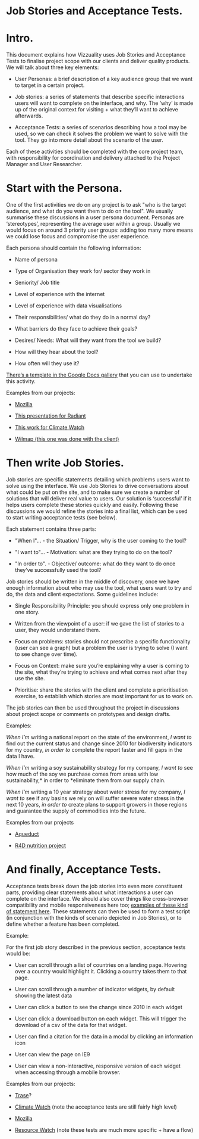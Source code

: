 # **Job Stories and Acceptance Tests.**

# Intro.

This document explains how Vizzuality uses Job Stories and Acceptance Tests to finalise project scope with our clients and deliver quality products. We will talk about three key elements:

* User Personas: a brief description of a key audience group that we want to target in a certain project.

* Job stories: a series of statements that describe specific interactions users will want to complete on the interface, and why. The ‘why’ is made up of the original context for visiting + what they’ll want to achieve afterwards. 

* Acceptance Tests: a series of scenarios describing how a tool may be used, so we can check it solves the problem we want to solve with the tool. They go into more detail about the scenario of the user. 

Each of these activities should be completed with the core project team, with responsibility for coordination and delivery attached to the Project Manager and User Researcher.

# Start with the Persona.

One of the first activities we do on any project is to ask "who is the target audience, and what do you want them to do on the tool". We usually summarise these discussions in a user persona document. Personas are ‘stereotypes’, representing the average user within a group. Usually we would focus on around 3 priority user groups: adding too many more means we could lose focus and compromise the user experience. 

Each persona should contain the following information:

* Name of persona

* Type of Organisation they work for/ sector they work in

* Seniority/ Job title

* Level of experience with the internet

* Level of experience with data visualisations

* Their responsibilities/ what do they do in a normal day?

* What barriers do they face to achieve their goals?

* Desires/ Needs: What will they want from the tool we build?

* How will they hear about the tool?

* How often will they use it? 

[There’s a template in the Google Docs gallery](https://docs.google.com/document/u/0/?tgif=d&ftv=1) that you can use to undertake this activity. 

Examples from our projects: 

* [Mozilla](https://docs.google.com/a/vizzuality.com/document/d/1nrx25Cn59ZIGFJCMV5NRhupypwKBkn_12O_zIRZbSB0/edit?usp=drive_web)

* [This presentation for Radiant](https://docs.google.com/a/vizzuality.com/presentation/d/1kwh9aDGXfbf8lBf9S9c4I4ebKNdmVZmPGq1BRe2pISk/edit?usp=drive_web)

* [This work for Climate Watch](https://docs.google.com/presentation/d/1BMxoVtx54c0MYwCcIvxb0Z3ngJFHwoLRpGnmePMYNvg/edit#slide=id.p)

* [Wilmap (this one was done with the client)](https://docs.google.com/document/d/1J-nIxMMlmU4o2uEAiKyGGLVYMKJjeGKfJ8z4aw5A_GQ/edit#heading=h.te9kz0fedbzu)

# Then write Job Stories.

Job stories are specific statements detailing which problems users want to solve using the  interface. We use Job Stories to drive conversations about what could be put on the site, and to make sure we create a number of solutions that will deliver real value to users. Our solution is ‘successful’ if it helps users complete these stories quickly and easily. Following these discussions we would refine the stories into a final list, which can be used to start writing acceptance tests (see below). 

Each statement contains three parts:

* "When I"...   - the Situation/ Trigger, why is the user coming to the tool? 

* "I want to"...    - Motivation: what are they trying to do on the tool? 

* "In order to".    - Objective/ outcome: what do they want to do once they’ve successfully used the tool?

Job stories should be written in the middle of discovery, once we have enough information about who may use the tool, what users want to try and do, the data and client expectations. Some guidelines include:

* Single Responsibility Principle: you should express only one problem in one story. 

* Written from the viewpoint of a user: if we gave the list of stories to a user, they would understand them. 

* Focus on problems: stories should not prescribe a specific functionality (user can see a graph) but a problem the user is trying to solve (I want to see change over time).

* Focus on Context: make sure you’re explaining why a user is coming to the site, what they’re trying to achieve and what comes next after they use the site. 

* Prioritise: share the stories with the client and complete a prioritisation exercise, to establish which stories are most important for us to work on.

The job stories can then be used throughout the project in discussions about project scope or comments on prototypes and design drafts. 

Examples:

*When I’m* writing a national report on the state of the environment, *I want to* find out the current status and change since 2010 for biodiversity indicators for my country, *in order to* complete the report faster and fill gaps in the data I have. 

*When I’m* writing a soy sustainability strategy for my company, *I want to* see how much of the soy we purchase comes from areas with low sustainability,* in order to *eliminate them from our supply chain. 

*When I’m* writing a 10 year strategy about water stress for my company, *I want to* see if any basins we rely on will suffer severe water stress in the next 10 years, *in order to* create plans to support growers in those regions and guarantee the supply of commodities into the future. 

Examples from our projects

* [Aqueduct](https://docs.google.com/document/d/1taUfuvXu4pacDE0TBf8g1bFo-xORddXqQcgmL6oK2xM/edit#heading=h.x2vydgfott77)

* [R4D nutrition project](https://docs.google.com/document/d/154RndawLKyVsp3yhRpS10jF0i9IaVlCF03UqOZam9rg/edit)

# And finally, Acceptance Tests.

Acceptance tests break down the job stories into even more constituent parts, providing clear statements about what interactions a user can complete on the interface. We should also cover things like cross-browser compatibility and mobile responsiveness here too; [examples of these kind of statement here](https://docs.google.com/document/d/1QuF1M7k6VtBEtkHyQFvriQp1qi-aiKu1zrjB3pHoxB0/edit#heading=h.edug73oecu7z). These statements can then be used to form a test script (in conjunction with the kinds of scenario depicted in Job Stories), or to define whether a feature has been completed. 

Example:

For the first job story described in the previous section, acceptance tests would be:

* User can scroll through a list of countries on a landing page. Hovering over a country would highlight it. Clicking a country takes them to that page. 

* User can scroll through a number of indicator widgets, by default showing the latest data

* User can click a button to see the change since 2010 in each widget

* User can click a download button on each widget. This will trigger the download of a csv of the data for that widget. 

* User can find a citation for the data in a modal by clicking an information icon

* User can view the page on IE9

* User can view a non-interactive, responsive version of each widget when accessing through a mobile browser. 

Examples from our projects:

* [Trase](https://docs.google.com/document/d/1kRkIqmlZlTqIMq8cyX1fgAGmKvKqHzIw5nVOSyznwT0/edit)?

* [Climate Watch](https://docs.google.com/document/d/1ScvbpOhl0h0XB54KEdOtb_yX4nTJg9q6Y4YoIB27Slc/edit) (note the acceptance tests are still fairly high level)

* [Mozilla](https://docs.google.com/document/d/1XaBjsa2DT1CTbxPb977mKPrxVYrTLc0uGXEH_BLBAKY/edit#heading=h.5d44p4h1pty4)

* [Resource Watch](https://docs.google.com/spreadsheets/d/1amfWhi6vPewo9w5P6kNxDyL35Air0Br_Qyee9tjSO4A/edit#gid=0) (note these tests are much more specific + have a flow)

